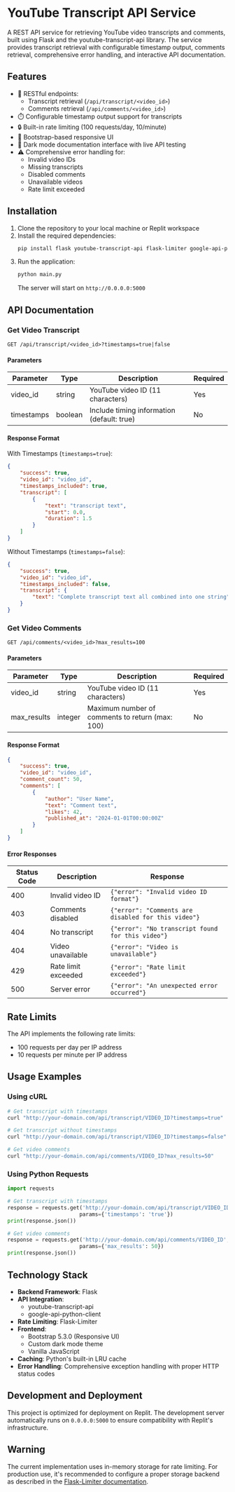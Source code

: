 # YouTube Transcript API Service

A REST API service for retrieving YouTube video transcripts and comments, built using Flask and the youtube-transcript-api library. The service provides transcript retrieval with configurable timestamp output, comments retrieval, comprehensive error handling, and interactive API documentation.

## Features

- 🎯 RESTful endpoints:
  - Transcript retrieval (`/api/transcript/<video_id>`)
  - Comments retrieval (`/api/comments/<video_id>`)
- ⏱️ Configurable timestamp output support for transcripts
- 🔒 Built-in rate limiting (100 requests/day, 10/minute)
- 📱 Bootstrap-based responsive UI
- 🌙 Dark mode documentation interface with live API testing
- ⚠️ Comprehensive error handling for:
  - Invalid video IDs
  - Missing transcripts
  - Disabled comments
  - Unavailable videos
  - Rate limit exceeded

## Installation

1. Clone the repository to your local machine or Replit workspace
2. Install the required dependencies:
   ```bash
   pip install flask youtube-transcript-api flask-limiter google-api-python-client
   ```
3. Run the application:
   ```bash
   python main.py
   ```
   The server will start on `http://0.0.0.0:5000`

## API Documentation

### Get Video Transcript
```http
GET /api/transcript/<video_id>?timestamps=true|false
```

#### Parameters

| Parameter   | Type    | Description                                     | Required |
|------------|---------|------------------------------------------------|----------|
| video_id   | string  | YouTube video ID (11 characters)                | Yes      |
| timestamps | boolean | Include timing information (default: true)      | No       |

#### Response Format

With Timestamps (`timestamps=true`):
```json
{
    "success": true,
    "video_id": "video_id",
    "timestamps_included": true,
    "transcript": [
        {
            "text": "transcript text",
            "start": 0.0,
            "duration": 1.5
        }
    ]
}
```

Without Timestamps (`timestamps=false`):
```json
{
    "success": true,
    "video_id": "video_id",
    "timestamps_included": false,
    "transcript": {
        "text": "Complete transcript text all combined into one string"
    }
}
```

### Get Video Comments
```http
GET /api/comments/<video_id>?max_results=100
```

#### Parameters

| Parameter   | Type    | Description                                     | Required |
|------------|---------|------------------------------------------------|----------|
| video_id   | string  | YouTube video ID (11 characters)                | Yes      |
| max_results| integer | Maximum number of comments to return (max: 100) | No       |

#### Response Format
```json
{
    "success": true,
    "video_id": "video_id",
    "comment_count": 50,
    "comments": [
        {
            "author": "User Name",
            "text": "Comment text",
            "likes": 42,
            "published_at": "2024-01-01T00:00:00Z"
        }
    ]
}
```

#### Error Responses

| Status Code | Description           | Response                                      |
|-------------|--------------------|-----------------------------------------------|
| 400         | Invalid video ID   | `{"error": "Invalid video ID format"}`         |
| 403         | Comments disabled  | `{"error": "Comments are disabled for this video"}` |
| 404         | No transcript      | `{"error": "No transcript found for this video"}` |
| 404         | Video unavailable  | `{"error": "Video is unavailable"}`            |
| 429         | Rate limit exceeded| `{"error": "Rate limit exceeded"}`             |
| 500         | Server error       | `{"error": "An unexpected error occurred"}`    |

## Rate Limits

The API implements the following rate limits:
- 100 requests per day per IP address
- 10 requests per minute per IP address

## Usage Examples

### Using cURL
```bash
# Get transcript with timestamps
curl "http://your-domain.com/api/transcript/VIDEO_ID?timestamps=true"

# Get transcript without timestamps
curl "http://your-domain.com/api/transcript/VIDEO_ID?timestamps=false"

# Get video comments
curl "http://your-domain.com/api/comments/VIDEO_ID?max_results=50"
```

### Using Python Requests
```python
import requests

# Get transcript with timestamps
response = requests.get('http://your-domain.com/api/transcript/VIDEO_ID', 
                       params={'timestamps': 'true'})
print(response.json())

# Get video comments
response = requests.get('http://your-domain.com/api/comments/VIDEO_ID', 
                       params={'max_results': 50})
print(response.json())
```

## Technology Stack

- **Backend Framework**: Flask
- **API Integration**: 
  - youtube-transcript-api
  - google-api-python-client
- **Rate Limiting**: Flask-Limiter
- **Frontend**: 
  - Bootstrap 5.3.0 (Responsive UI)
  - Custom dark mode theme
  - Vanilla JavaScript
- **Caching**: Python's built-in LRU cache
- **Error Handling**: Comprehensive exception handling with proper HTTP status codes

## Development and Deployment

This project is optimized for deployment on Replit. The development server automatically runs on `0.0.0.0:5000` to ensure compatibility with Replit's infrastructure.

## Warning

The current implementation uses in-memory storage for rate limiting. For production use, it's recommended to configure a proper storage backend as described in the [Flask-Limiter documentation](https://flask-limiter.readthedocs.io#configuring-a-storage-backend).
